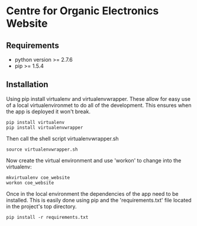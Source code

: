 Centre for Organic Electronics Website
======================================

Requirements
------------

-   python version \>= 2.7.6
-   pip \>= 1.5.4

Installation
------------

Using pip install virtualenv and virtualenvwrapper. These allow for easy use of a local virtualenvironmet to do all of the development. This ensures when the app is deployed it won't break.

~~~~ {.bash}
pip install virtualenv
pip install virtualenvwrapper
~~~~

Then call the shell script virtualenvwrapper.sh

~~~~ {.bash}
source virtualenvwrapper.sh
~~~~

Now create the virtual environment and use 'workon' to change into the virtualenv:

~~~~ {.bash}
mkvirtualenv coe_website
workon coe_website
~~~~

Once in the local environment the dependencies of the app need to be installed. This is easily done using pip and the 'requirements.txt' file located in the project's top directory.

~~~~ {.bash}
pip install -r requirements.txt
~~~~
